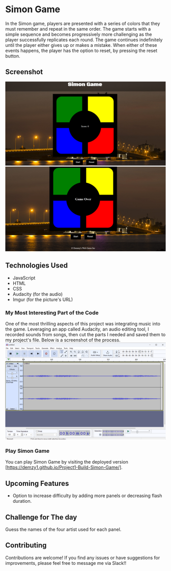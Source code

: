 # Simon Game
In the Simon game, players are presented with a series of colors that they must remember and repeat in the same order. The game starts with a simple sequence and becomes progressively more challenging as the player successfully replicates each round. The game continues indefinitely until the player either gives up or makes a mistake. When either of these events happens, the player has the option to reset, by pressing the reset button. 

## Screenshot
![Simon Game](/pics/game-sc.png)
![Simon Game](/pics/game-sc2.png)

## Technologies Used

- JavaScript
- HTML
- CSS
- Audacity (for the audio)
- Imgur (for the picture's URL)

### My Most Interesting Part of the Code
One of the most thrilling aspects of this project was integrating music into the game. Leveraging an app called Audacity, an audio editing tool, I recorded sounds from songs, then cut the parts I needed and saved them to my project's file. Below is a screenshot of the process.
![Using Audacity](/pics/audacity-sc.png)

### Play Simon Game
You can play Simon Game by visiting the deployed version [https://demzy1.github.io/Project1-Build-Simon-Game/].

## Upcoming Features

- Option to increase difficulty by adding more panels or decreasing flash duration.


## Challenge for The day
Guess the names of the four artist used for each panel.

## Contributing
Contributions are welcome! If you find any issues or have suggestions for improvements, please feel free to message me via Slack!!